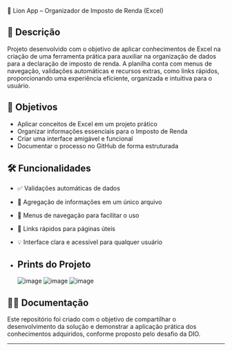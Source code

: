 🦁 Lion App – Organizador de Imposto de Renda (Excel)

## 📌 Descrição

Projeto desenvolvido com o objetivo de aplicar conhecimentos de Excel na criação de uma ferramenta prática para auxiliar na organização de dados para a declaração de imposto de renda. A planilha conta com menus de navegação, validações automáticas e recursos extras, como links rápidos, proporcionando uma experiência eficiente, organizada e intuitiva para o usuário.

## 🎯 Objetivos

- Aplicar conceitos de Excel em um projeto prático
- Organizar informações essenciais para o Imposto de Renda
- Criar uma interface amigável e funcional
- Documentar o processo no GitHub de forma estruturada

## 🛠 Funcionalidades

- ✅ Validações automáticas de dados
- 📂 Agregação de informações em um único arquivo
- 🧭 Menus de navegação para facilitar o uso
- 🔗 Links rápidos para páginas úteis
- 💡 Interface clara e acessível para qualquer usuário

- ## Prints do Projeto
  ![image](https://github.com/user-attachments/assets/a4b258d4-de18-4fe4-a1ed-4708c11caaae)
![image](https://github.com/user-attachments/assets/e5c41cbe-a450-4451-850a-74aeef5cd7f3)
![image](https://github.com/user-attachments/assets/205d4490-fd3b-4568-ac13-9bf6e8f6d821)


## 👩‍💻 Documentação

Este repositório foi criado com o objetivo de compartilhar o desenvolvimento da solução e demonstrar a aplicação prática dos conhecimentos adquiridos, conforme proposto pelo desafio da DIO.

---
